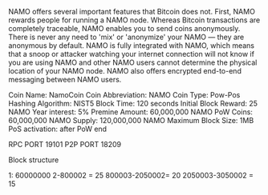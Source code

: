 NAMO offers several important features that Bitcoin does not. First, NAMO rewards people for running a NAMO node. Whereas Bitcoin transactions are completely traceable, NAMO enables you to send coins anonymously. There is never any need to 'mix' or 'anonymize' your NAMO — they are anonymous by default. NAMO is fully integrated with NAMO, which means that a snoop or attacker watching your internet connection will not know if you are using NAMO and other NAMO users cannot determine the physical location of your NAMO node. NAMO also offers encrypted end-to-end messaging between NAMO users.


Coin Name: NamoCoin
Coin Abbreviation: NAMO
Coin Type: Pow-Pos
Hashing Algorithm: NIST5
Block Time: 120 seconds
Initial Block Reward: 25 NAMO
Year interest: 5%
Premine Amount: 60,000,000 NAMO
PoW Coins: 60,000,000 NAMO
Supply: 120,000,000 NAMO
Maximum Block Size: 1MB
PoS activation: after PoW end



RPC PORT 19101
P2P PORT 18209



Block structure

1: 60000000 
2-800002 = 25 
800003-2050002= 20
2050003-3050002 = 15


